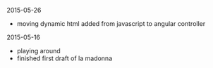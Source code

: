 2015-05-26
* moving dynamic html added from javascript to angular controller

2015-05-16
* playing around
* finished first draft of la madonna
